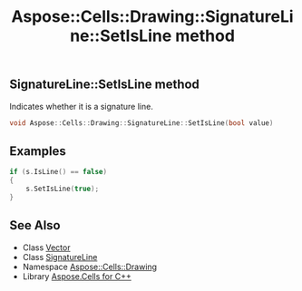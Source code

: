 ﻿---
title: Aspose::Cells::Drawing::SignatureLine::SetIsLine method
linktitle: SetIsLine
second_title: Aspose.Cells for C++ API Reference
description: 'Aspose::Cells::Drawing::SignatureLine::SetIsLine method. Indicates whether it is a signature line in C++.'
type: docs
weight: 1300
url: /cpp/aspose.cells.drawing/signatureline/setisline/
---
## SignatureLine::SetIsLine method


Indicates whether it is a signature line.

```cpp
void Aspose::Cells::Drawing::SignatureLine::SetIsLine(bool value)
```


## Examples


```cpp
if (s.IsLine() == false)
{
    s.SetIsLine(true);
}
```

## See Also

* Class [Vector](../../../aspose.cells/vector/)
* Class [SignatureLine](../)
* Namespace [Aspose::Cells::Drawing](../../)
* Library [Aspose.Cells for C++](../../../)
